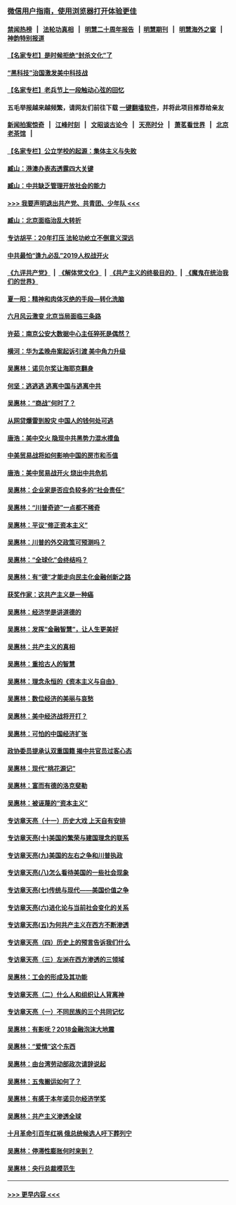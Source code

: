 ### [微信用户指南，使用浏览器打开体验更佳](https://github.com/gfw-breaker/banned-news1/blob/master/indexes/wechat-guide.md?t=0)
#### [禁闻热榜](热点新闻.md?t=0)  &nbsp;&nbsp;|&nbsp;&nbsp; [法轮功真相](https://github.com/gfw-breaker/truth/blob/master/README.md?t=0) &nbsp;&nbsp;|&nbsp;&nbsp; [明慧二十周年报告](https://github.com/gfw-breaker/mh-reports/blob/master/README.md?t=0) &nbsp;&nbsp;|&nbsp;&nbsp;[明慧期刊](https://github.com/gfw-breaker/mh-qikan) &nbsp;&nbsp;|&nbsp;&nbsp; [明慧海外之窗](https://github.com/gfw-breaker/mh-news/blob/master/README.md?t=0) &nbsp;&nbsp;|&nbsp;&nbsp; [神韵特别报道](https://github.com/gfw-breaker/mh-news/blob/master/shenyun.md?t=0)
#### [【名家专栏】是时候拒绝“封杀文化”了](../pages/nsc423/n11814093.md?t=02110155) 
#### [“黑科技”治国激发美中科技战](../pages/nsc423/n11638056.md?t=02110155) 
#### [【名家专栏】老兵节上一段触动心弦的回忆](../pages/nsc423/n11646016.md?t=02110155) 
#### 五毛举报越来越频繁，请网友们前往下载 [一键翻墙软件](https://github.com/gfw-breaker/ssr-accounts)，并将此项目推荐给亲友
#### [新闻拍案惊奇](https://github.com/gfw-breaker/banned-news1/blob/master/pages/link4.md) &nbsp;&nbsp;|&nbsp;&nbsp; [江峰时刻](https://github.com/gfw-breaker/banned-news1/blob/master/pages/link4.md) &nbsp;&nbsp;|&nbsp;&nbsp; [文昭谈古论今](https://github.com/gfw-breaker/banned-news1/blob/master/pages/link4.md) &nbsp;&nbsp;|&nbsp;&nbsp; [天亮时分](https://github.com/gfw-breaker/banned-news1/blob/master/pages/link4.md) &nbsp;&nbsp;|&nbsp;&nbsp; [萧茗看世界](https://github.com/gfw-breaker/banned-news1/blob/master/pages/link4.md) &nbsp;&nbsp;|&nbsp;&nbsp; [北京老茶馆](https://github.com/gfw-breaker/banned-news1/blob/master/pages/link4.md) &nbsp;&nbsp;|&nbsp;&nbsp; 
#### [【名家专栏】公立学校的起源：集体主义与失败](../pages/nsc423/n11601833.md?t=02110155) 
#### [臧山：港澳办表态透露四大关键](../pages/nsc423/n11421628.md?t=02110155) 
#### [臧山：中共缺乏管理开放社会的能力](../pages/nsc423/n11407457.md?t=02110155) 
#### [>>> 我要声明退出共产党、共青团、少年队 <<<](https://github.com/begood0513/goodnews/blob/master/quit/letter.md) 
#### [臧山：北京面临治乱大转折](../pages/nsc423/n11406895.md?t=02110155) 
#### [专访胡平：20年打压 法轮功屹立不倒意义深远](../pages/nsc423/n11398800.md?t=02110155) 
#### [中共最怕“逢九必乱”2019人权战开火](../pages/nsc423/n11385248.md?t=02110155) 
#### [《九评共产党》](https://github.com/begood0513/9ping.md/blob/master/README.md) &nbsp;|&nbsp; [《解体党文化》](../../../../jtdwh.md/blob/master/README.md)  &nbsp;|&nbsp; [《共产主义的终极目的》](../../../../gczydzjmd.md/blob/master/README.md) &nbsp;|&nbsp; [《魔鬼在统治我们的世界》](../../../../mgztzwmdsj.md/blob/master/README.md) 
#### [夏一阳：精神和肉体灭绝的手段—转化洗脑](../pages/nsc423/n11368250.md?t=02110155) 
#### [六月风云激变 北京当局面临三条路](../pages/nsc423/n11313668.md?t=02110155) 
#### [许茹：南京公安大数据中心主任猝死是偶然？](../pages/nsc423/n11064744.md?t=02110155) 
#### [横河：华为孟晚舟案起诉引渡 美中角力升级](../pages/nsc423/n11027230.md?t=02110155) 
#### [吴惠林：诺贝尔奖让海耶克翻身](../pages/nsc423/n10890049.md?t=02110155) 
#### [何坚：逃逃逃 逃离中国与逃离中共](../pages/nsc423/n10592891.md?t=02110155) 
#### [吴惠林：“商战”何时了？](../pages/nsc423/n10573558.md?t=02110155) 
#### [从网贷爆雷到股灾 中国人的钱何处可逃](../pages/nsc423/n10572800.md?t=02110155) 
#### [唐浩：美中交火 隐现中共黑势力混水摸鱼](../pages/nsc423/n10544040.md?t=02110155) 
#### [中美贸易战将如何影响中国的房市和币值](../pages/nsc423/n10543697.md?t=02110155) 
#### [唐浩：美中贸易战开火 烧出中共危机](../pages/nsc423/n10540126.md?t=02110155) 
#### [吴惠林：企业家是否应负较多的“社会责任”](../pages/nsc423/n10535022.md?t=02110155) 
#### [吴惠林：“川普奇迹”一点都不稀奇](../pages/nsc423/n10512808.md?t=02110155) 
#### [吴惠林：平议“修正资本主义”](../pages/nsc423/n10495724.md?t=02110155) 
#### [吴惠林：川普的外交政策可预测吗？](../pages/nsc423/n10462387.md?t=02110155) 
#### [吴惠林：“全球化”会终结吗？](../pages/nsc423/n10452838.md?t=02110155) 
#### [吴惠林：有“德”才能走向民主化金融创新之路](../pages/nsc423/n10432292.md?t=02110155) 
#### [获奖作家：这共产主义是一种癌](../pages/nsc423/n10431541.md?t=02110155) 
#### [吴惠林：经济学是讲道德的](../pages/nsc423/n10398014.md?t=02110155) 
#### [吴惠林：发挥“金融智慧”，让人生更美好](../pages/nsc423/n10375019.md?t=02110155) 
#### [吴惠林：共产主义的真相](../pages/nsc423/n10351394.md?t=02110155) 
#### [吴惠林：重拾古人的智慧](../pages/nsc423/n10337691.md?t=02110155) 
#### [吴惠林：理念永恒的《资本主义与自由》](../pages/nsc423/n10316274.md?t=02110155) 
#### [吴惠林：数位经济的美丽与哀愁](../pages/nsc423/n10292946.md?t=02110155) 
#### [吴惠林：美中经济战将开打？](../pages/nsc423/n10258825.md?t=02110155) 
#### [吴惠林：可怕的中国经济扩张](../pages/nsc423/n10219147.md?t=02110155) 
#### [政协委员提承认双重国籍 揭中共官员过客心态](../pages/nsc423/n10208809.md?t=02110155) 
#### [吴惠林：现代“桃花源记”](../pages/nsc423/n10185234.md?t=02110155) 
#### [吴惠林：富而有德的洛克斐勒](../pages/nsc423/n10142264.md?t=02110155) 
#### [吴惠林：被诬蔑的“资本主义”](../pages/nsc423/n10124816.md?t=02110155) 
#### [专访章天亮（十一）历史大戏 上天自有安排](../pages/nsc423/n10094905.md?t=02110155) 
#### [专访章天亮(十)美国的繁荣与建国理念的联系](../pages/nsc423/n10094899.md?t=02110155) 
#### [专访章天亮(九)美国的左右之争和川普执政](../pages/nsc423/n10094889.md?t=02110155) 
#### [专访章天亮(八)怎么看待美国的一些社会现象](../pages/nsc423/n10094857.md?t=02110155) 
#### [专访章天亮(七)传统与现代——美国价值之争](../pages/nsc423/n10093140.md?t=02110155) 
#### [专访章天亮(六)进化论与当前社会变化的关系](../pages/nsc423/n10092036.md?t=02110155) 
#### [专访章天亮(五)为何共产主义在西方不断渗透](../pages/nsc423/n10083620.md?t=02110155) 
#### [专访章天亮（四）历史上的预言告诉我们什么](../pages/nsc423/n10083606.md?t=02110155) 
#### [专访章天亮（三）左派在西方渗透的三领域](../pages/nsc423/n10081115.md?t=02110155) 
#### [吴惠林：工会的形成及其功能](../pages/nsc423/n10080633.md?t=02110155) 
#### [专访章天亮（二）什么人和组织让人背离神](../pages/nsc423/n10076637.md?t=02110155) 
#### [专访章天亮（一）不同民族的三个共同记忆](../pages/nsc423/n10074188.md?t=02110155) 
#### [吴惠林：有影呒？2018金融泡沫大地震](../pages/nsc423/n10040534.md?t=02110155) 
#### [吴惠林：“爱情”这个东西](../pages/nsc423/n10019423.md?t=02110155) 
#### [吴惠林：由台湾劳动部政次请辞说起](../pages/nsc423/n9979679.md?t=02110155) 
#### [吴惠林：五鬼搬运如何了？](../pages/nsc423/n9925338.md?t=02110155) 
#### [吴惠林：有感于本年诺贝尔经济学奖](../pages/nsc423/n9871883.md?t=02110155) 
#### [吴惠林：共产主义渗透全球](../pages/nsc423/n9812748.md?t=02110155) 
#### [十月革命引百年红祸 俄总统候选人吁下葬列宁](../pages/nsc423/n9810182.md?t=02110155) 
#### [吴惠林：停滞性膨胀何时来到？](../pages/nsc423/n9764136.md?t=02110155) 
#### [吴惠林：央行总裁模范生](../pages/nsc423/n9728134.md?t=02110155) 

----
#### [ >>> 更早内容 <<< ](../indexes/nsc423-earlier.md)
